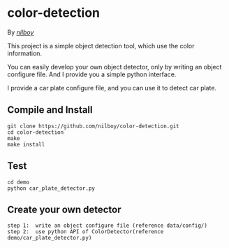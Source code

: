 # color-detection
By *[nilboy](https://github.com/nilboy)*

This project is a simple object detection tool, which use the color information.

You can easily develop your own object detector, only by writing an object configure file.
And I provide you a simple python interface.

I provide a car plate configure file, and you can use it to detect car plate.


## Compile and Install

    git clone https://github.com/nilboy/color-detection.git
    cd color-detection
    make
    make install 
    
    
## Test
    cd demo
    python car_plate_detector.py
    
## Create your own detector
    step 1:  write an object configure file (reference data/config/)
    step 2:  use python API of ColorDetector(reference demo/car_plate_detector.py)
